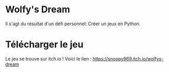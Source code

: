 # Wolfy's Dream

Il s'agt du résultat d'un défi personnel: Créer un jeux en Python.


# Télécharger le jeu

Le jeu se trouve sur itch.io ! Voici le lien : https://snoopy969.itch.io/wolfys-dream
